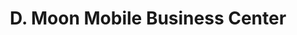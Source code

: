 ---
title: "D. Moon Mobile Business Center"
url: /monrovia/d-moon-mobile-business-center/
shop: Elektronik
---